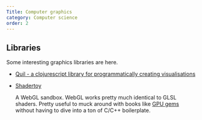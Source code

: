 ```yaml
---
Title: Computer graphics
category: Computer science
order: 2
---
```


## Libraries

   Some interesting graphics libraries are here.

- [Quil - a clojurescript library for programmatically creating visualisations](http://quil.info)

- [Shadertoy](https://shadertoy.com)

   A WebGL sandbox. WebGL works pretty much identical to GLSL shaders. Pretty useful to muck around with books like [GPU gems](https://developer.nvidia.com/gpugems/GPUGems/gpugems_pref01.html) without having to dive into a ton of C/C++ boilerplate.


